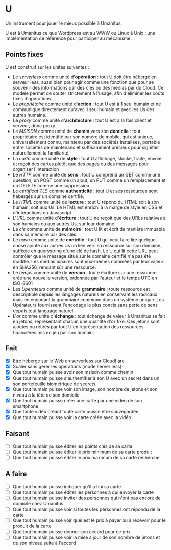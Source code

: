 # U  
Un instrument pour jouer le mieux possible à Umanitus.  
  
U est à Umanitus ce que Wordpress est au WWW ou Linux à Unix : une implémentation de référence pour participer au mécanisme.  

## Points fixes  

U est construit sur les unités suivantes :  
* Le _serverless_ comme unité d'**opération** : tout U doit être hébergé en serveur less, aussi bien pour agir comme une fonction que pour se souvenir des informations par des clés ou des medias par du Cloud. Ce modèle permet de couter strictement à l'usage, afin d'éliminer les coûts fixes d'opérations.  
* Le _propriétaire_ comme unité d'**action** : tout U est à 1 seul humain et ne communique directement qu'avec 1 seul humain et avec les Us des autres humains. 
* Le _proxy_ comme unité d'**architecture** : tout U est à la fois client et serveur, donc proxy.  
* Le _MSISDN_ comme unité de **chemin** vers son **domicile** : tout propriétaire est identifié par son numéro de mobile, qui est unique, universellement connu, maintenu par des sociétés installées, portable entre sociétés de maintenanc et suffisamment précieux pour signifier naturellement la familiarité  
* La _carte_ comme unité de **style** : tout U affichage, stocke, traite, envoie et reçoit des cartes plutôt que des pages ou des messages pour organiser l'interaction    
* Le _HTTP_ comme unité de **sens** : tout U comprend un GET comme une question, un POST comme un ajout, un PUT comme un remplacement et un DELETE comme une suppression  
* Le _certificat TLS_ comme **authenticité** : tout U et ses ressources sont hebergés sur un domaine certifié.  
* Le _HTML_ comme unité de **lecture** : tout U répond du HTML soit à son humain, soit aux Us. Le HTML est enrichi à la marge de style en CSS et d'interactions en Javascript  
* L'_URL_ comme unité d'**écriture** : tout U ne reçoit que des URLs relatives à son humains ou aux autres Us, sur leur domaine.  
* La _clé_ comme unité de **mémoire** : tout U lit et écrit de manière immuable dans sa mémoire par des clés.  
* Le _hash_ comme unité de **contrôle** : tout U qui veut faire lire quelque chose ajoute aux autres Us un lien vers sa ressource sur son domaine, suffixée en querystring d'une clé de hash. Le U qui lit cette URL peut contrôler que le message situé sur le domaine certifié n'a pas été modifié. Les médias binaires sont eux-mêmes nommées par leur valeur en SHA256, rendant sûr une ressource.  
* Le _temps_ comme unité de **version** : toute écriture sur une ressource crée une nouvelle version, ordonnée par l'auteur et le temps UTC en ISO-8601    
* Les _Uperateurs_ comme unité de **grammaire** : toute ressource est descriptible depuis les langages naturels en conservant les radicaux mais en encodant la grammaire commune dans un système unique. Les Upérateurs fournissent l'encodage le plus concis sans perte de sens depuis tout language naturel.  
* L'_or_ comme unité d'**échange** : tout échange de valeur à Umanitus se fait en jetons, représentant chacun une quantité d'or fixe. Ces jetons sont ajoutés ou retirés par tout U en représentation des ressources financières mis en jeu par son humain.   


## Fait  
- [x] Etre hébergé sur le Web en serverless sur Cloudflare  
- [x] Scaler sans gérer les opérations (mode server less)  
- [x] Que tout humain puisse avoir son msisdn comme chemin  
- [x] Que tout humain puisse s'authentifier à son U avec un secret dans un son portefeuille biométrique de secrets   
- [x] Que tout humain puisse voir son image, son nombre de jetons et son niveau à la tête de son domicile    
- [x] Que tout humain puisse créer une carte par une vidéo de son smartphone  
- [x] Que toute vidéo créant toute carte puisse être sauvegardée  
- [x] Que tout humain puisse voir la carte créée avec la vidéo  

## Faisant  
- [ ] Que tout humain puisse éditer les points clés de sa carte  
- [ ] Que tout humain puisse éditer le prix minimum de sa carte produit  
- [ ] Que tout humain puisse éditer le prix maximum de sa carte recherche  

## A faire  
- [ ] Que tout humain puisse indiquer qu'il a fini sa carte  
- [ ] Que tout humain puisse éditer les personnes à qui envoyer la carte  
- [ ] Que tout humain puisse inviter des personnes qui n'ont pas encore de domicile chez Umanitus  
- [ ] Que tout humain puisse voir si toutes les personnes ont répondu de la carte  
- [ ] Que tout humain puisse voir quel est le prix à payer ou à recevoir pour le produit de la carte  
- [ ] Que tout humain puisse donner son accord pour ce prix  
- [ ] Que tout humain puisse voir la mise à jour de son nombre de jetons et de son niveau suite à l'accord  
